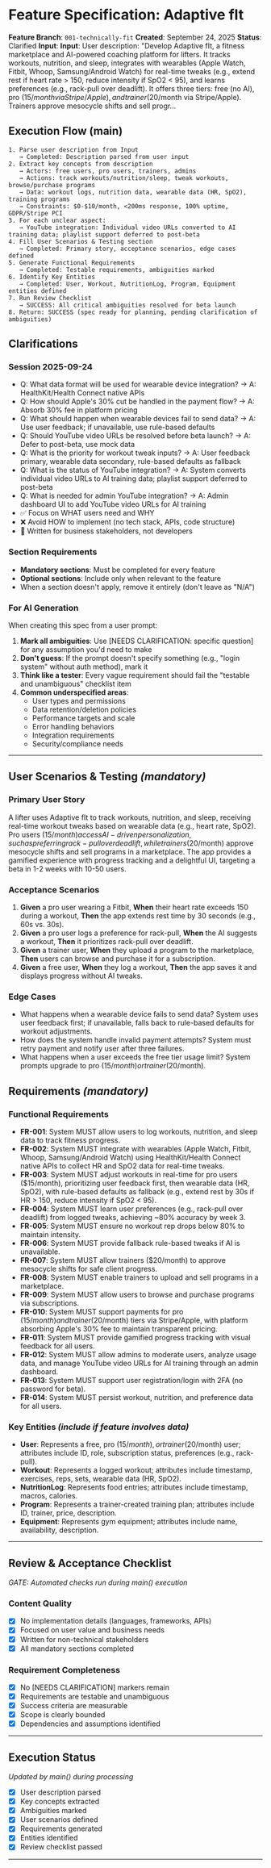 # Feature Specification: Adaptive fIt

**Feature Branch**: `001-technically-fit`
**Created**: September 24, 2025
**Status**: Clarified
**Input**: **Input**: User description: "Develop Adaptive fIt, a fitness marketplace and AI-powered coaching platform for lifters. It tracks workouts, nutrition, and sleep, integrates with wearables (Apple Watch, Fitbit, Whoop, Samsung/Android Watch) for real-time tweaks (e.g., extend rest if heart rate > 150, reduce intensity if SpO2 < 95), and learns preferences (e.g., rack-pull over deadlift). It offers three tiers: free (no AI), pro ($15/month via Stripe/Apple), and trainer ($20/month via Stripe/Apple). Trainers approve mesocycle shifts and sell progr...

## Execution Flow (main)

```
1. Parse user description from Input
   → Completed: Description parsed from user input
2. Extract key concepts from description
   → Actors: free users, pro users, trainers, admins
   → Actions: track workouts/nutrition/sleep, tweak workouts, browse/purchase programs
   → Data: workout logs, nutrition data, wearable data (HR, SpO2), training programs
   → Constraints: $0-$10/month, <200ms response, 100% uptime, GDPR/Stripe PCI
3. For each unclear aspect:
   → YouTube integration: Individual video URLs converted to AI training data; playlist support deferred to post-beta
4. Fill User Scenarios & Testing section
   → Completed: Primary story, acceptance scenarios, edge cases defined
5. Generate Functional Requirements
   → Completed: Testable requirements, ambiguities marked
6. Identify Key Entities
   → Completed: User, Workout, NutritionLog, Program, Equipment entities defined
7. Run Review Checklist
   → SUCCESS: All critical ambiguities resolved for beta launch
8. Return: SUCCESS (spec ready for planning, pending clarification of ambiguities)
```

## Clarifications

### Session 2025-09-24

- Q: What data format will be used for wearable device integration? → A: HealthKit/Health Connect native APIs
- Q: How should Apple's 30% cut be handled in the payment flow? → A: Absorb 30% fee in platform pricing
- Q: What should happen when wearable devices fail to send data? → A: Use user feedback; if unavailable, use rule-based defaults
- Q: Should YouTube video URLs be resolved before beta launch? → A: Defer to post-beta, use mock data
- Q: What is the priority for workout tweak inputs? → A: User feedback primary, wearable data secondary, rule-based defaults as fallback
- Q: What is the status of YouTube integration? → A: System converts individual video URLs to AI training data; playlist support deferred to post-beta
- Q: What is needed for admin YouTube integration? → A: Admin dashboard UI to add YouTube video URLs for AI training
- ✅ Focus on WHAT users need and WHY
- ❌ Avoid HOW to implement (no tech stack, APIs, code structure)
- 👥 Written for business stakeholders, not developers

### Section Requirements

- **Mandatory sections**: Must be completed for every feature
- **Optional sections**: Include only when relevant to the feature
- When a section doesn't apply, remove it entirely (don't leave as "N/A")

### For AI Generation

When creating this spec from a user prompt:

1. **Mark all ambiguities**: Use [NEEDS CLARIFICATION: specific question] for any assumption you'd need to make
2. **Don't guess**: If the prompt doesn't specify something (e.g., "login system" without auth method), mark it
3. **Think like a tester**: Every vague requirement should fail the "testable and unambiguous" checklist item
4. **Common underspecified areas**:
   - User types and permissions
   - Data retention/deletion policies
   - Performance targets and scale
   - Error handling behaviors
   - Integration requirements
   - Security/compliance needs

---

## User Scenarios & Testing _(mandatory)_

### Primary User Story

A lifter uses Adaptive fIt to track workouts, nutrition, and sleep, receiving real-time workout tweaks based on wearable data (e.g., heart rate, SpO2). Pro users ($15/month) access AI-driven personalization, such as preferring rack-pull over deadlift, while trainers ($20/month) approve mesocycle shifts and sell programs in a marketplace. The app provides a gamified experience with progress tracking and a delightful UI, targeting a beta in 1-2 weeks with 10-50 users.

### Acceptance Scenarios

1. **Given** a pro user wearing a Fitbit, **When** their heart rate exceeds 150 during a workout, **Then** the app extends rest time by 30 seconds (e.g., 60s vs. 30s).
2. **Given** a pro user logs a preference for rack-pull, **When** the AI suggests a workout, **Then** it prioritizes rack-pull over deadlift.
3. **Given** a trainer user, **When** they upload a program to the marketplace, **Then** users can browse and purchase it for a subscription.
4. **Given** a free user, **When** they log a workout, **Then** the app saves it and displays progress without AI tweaks.

### Edge Cases

- What happens when a wearable device fails to send data? System uses user feedback first; if unavailable, falls back to rule-based defaults for workout adjustments.
- How does the system handle invalid payment attempts? System must retry payment and notify user after three failures.
- What happens when a user exceeds the free tier usage limit? System prompts upgrade to pro ($15/month) or trainer ($20/month).

## Requirements _(mandatory)_

### Functional Requirements

- **FR-001**: System MUST allow users to log workouts, nutrition, and sleep data to track fitness progress.
- **FR-002**: System MUST integrate with wearables (Apple Watch, Fitbit, Whoop, Samsung/Android Watch) using HealthKit/Health Connect native APIs to collect HR and SpO2 data for real-time tweaks.
- **FR-003**: System MUST adjust workouts in real-time for pro users ($15/month), prioritizing user feedback first, then wearable data (HR, SpO2), with rule-based defaults as fallback (e.g., extend rest by 30s if HR > 150, reduce intensity if SpO2 < 95).
- **FR-004**: System MUST learn user preferences (e.g., rack-pull over deadlift) from logged tweaks, achieving ~80% accuracy by week 3.
- **FR-005**: System MUST ensure no workout rep drops below 80% to maintain intensity.
- **FR-006**: System MUST provide fallback rule-based tweaks if AI is unavailable.
- **FR-007**: System MUST allow trainers ($20/month) to approve mesocycle shifts for safe client progress.
- **FR-008**: System MUST enable trainers to upload and sell programs in a marketplace.
- **FR-009**: System MUST allow users to browse and purchase programs via subscriptions.
- **FR-010**: System MUST support payments for pro ($15/month) and trainer ($20/month) tiers via Stripe/Apple, with platform absorbing Apple's 30% fee to maintain transparent pricing.
- **FR-011**: System MUST provide gamified progress tracking with visual feedback for all users.
- **FR-012**: System MUST allow admins to moderate users, analyze usage data, and manage YouTube video URLs for AI training through an admin dashboard.
- **FR-013**: System MUST support user registration/login with 2FA (no password for beta).
- **FR-014**: System MUST persist workout, nutrition, and preference data for all users.

### Key Entities _(include if feature involves data)_

- **User**: Represents a free, pro ($15/month), or trainer ($20/month) user; attributes include ID, role, subscription status, preferences (e.g., rack-pull).
- **Workout**: Represents a logged workout; attributes include timestamp, exercises, reps, sets, wearable data (HR, SpO2).
- **NutritionLog**: Represents food entries; attributes include timestamp, macros, calories.
- **Program**: Represents a trainer-created training plan; attributes include ID, trainer, price, description.
- **Equipment**: Represents gym equipment; attributes include name, availability, description.

---

## Review & Acceptance Checklist

_GATE: Automated checks run during main() execution_

### Content Quality

- [x] No implementation details (languages, frameworks, APIs)
- [x] Focused on user value and business needs
- [x] Written for non-technical stakeholders
- [x] All mandatory sections completed

### Requirement Completeness

- [x] No [NEEDS CLARIFICATION] markers remain
- [x] Requirements are testable and unambiguous
- [x] Success criteria are measurable
- [x] Scope is clearly bounded
- [x] Dependencies and assumptions identified

---

## Execution Status

_Updated by main() during processing_

- [x] User description parsed
- [x] Key concepts extracted
- [x] Ambiguities marked
- [x] User scenarios defined
- [x] Requirements generated
- [x] Entities identified
- [x] Review checklist passed

---
